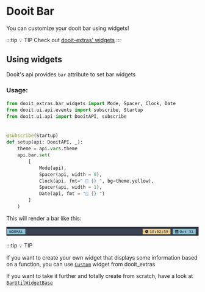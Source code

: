 # Dooit Bar

You can customize your dooit bar using widgets!

:::tip :bulb: TIP
Check out [dooit-extras' widgets](https://dooit-org.github.io/dooit-extras/widgets/current_workspace.html)
:::

## Using widgets

Dooit's api provides `bar` attribute to set bar widgets

### Usage:

```python
from dooit_extras.bar_widgets import Mode, Spacer, Clock, Date
from dooit.ui.api.events import subscribe, Startup
from dooit.ui.api import DooitAPI, subscribe


@subscribe(Startup)
def setup(api: DooitAPI, _):
    theme = api.vars.theme
    api.bar.set( 
        [
            Mode(api),
            Spacer(api, width = 0),
            Clock(api, fmt=" 󰥔 {} ", bg=theme.yellow),
            Spacer(api, width = 1),
            Date(api, fmt = " {} ")
        ]
    )
```

This will render a bar like this: 

![Sample Bar](./imgs/sample_bar.png)

:::tip :bulb: TIP

If you want to create your own widget that displays some information based on a function, you can use [`Custom`](https://dooit-org.github.io/dooit-extras/widgets/custom.html) widget from dooit_extras

If you want to take it further and totally create from scratch, have a look at [`BarUtilWidgetBase`](https://github.com/dooit-org/dooit-extras/blob/1f442ed6e6b98d53aa20e5ab8a64e59ef2f3abdb/dooit_extras/bar_widgets/_base.py#L9)
